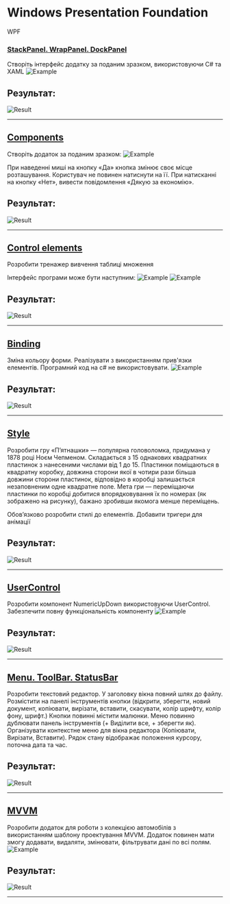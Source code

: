 # Windows Presentation Foundation

WPF

### [ StackPanel. WrapPanel. DockPanel](/HW01/)

Створіть інтерфейс додатку за поданим зразком, використовуючи C# та XAML 
![Example](/HW01/WPF_Example.png)

## Результат:
![Result](/HW01/WPF_Result.png)

-----

## [Components](/HW02/)

Створіть додаток за поданим зразком:
![Example](/HW02/WPF_Example.png)

При наведенні миші на кнопку «Да» кнопка змінює своє місце 
розташування. Користувач не повинен натиснути на її. При натисканні на 
кнопку «Нет», вивести повідомлення «Дякую за економію».

## Результат:
![Result](/HW02/WPF_Result.png)

-----

## [Control elements](/HW03/)

Розробити тренажер вивчення таблиці множення

Інтерфейс програми може бути наступним:
![Example](/HW03/WPF_Example1.png)
![Example](/HW03/WPF_Example2.png)

## Результат:
![Result](/HW03/WPF_Result.png)

-----

## [Binding](/HW04/)

Зміна кольору форми. Реалізувати з використанням прив'язки елементів.
Програмний код на c# не використовувати.
![Example](/HW04/WPF_Example.png)

## Результат:
![Result](/HW04/WPF_Result.png)

-----

## [Style](/HW05/)

Розробити гру «П’ятнашки» — популярна головоломка, придумана у 1878 році Ноєм Чепменом. Складається з 15 однакових квадратних пластинок з нанесеними числами від 1 до 15. Пластинки поміщаються в квадратну коробку, довжина сторони якої в чотири рази більша довжини сторони пластинок, відповідно в коробці залишається незаповненим одне квадратне поле. Мета гри — переміщаючи пластинки по коробці добитися впорядковування їх по номерах (як зображено на 
рисунку), бажано зробивши якомога менше переміщень.

Обов’язково розробити стилі до елементів. Добавити тригери для анімації

## Результат:
![Result](/HW05/WPF_Result.png)

-----

## [UserControl](/HW06/)

Розробити компонент NumericUpDown використовуючи UserControl.
Забезпечити повну функціональність компоненту
![Example](/HW06/WPF_Example.png)

## Результат:
![Result](/HW06/WPF_Result.png)

-----

## [Menu. ToolBar. StatusBar](/HW07/)

Розробити текстовий редактор.
У заголовку вікна повний шлях до файлу.
Розмістити на панелі інструментів кнопки (відкрити, зберегти, новий документ, копіювати, вирізати, вставити, скасувати, колір шрифту, колір фону, шрифт.) Кнопки повинні містити малюнки.
Меню повинно дублювати панель інструментів (+ Виділити все, + зберегти як).
Організувати контекстне меню для вікна редактора (Копіювати, Вирізати, Вставити).
Рядок стану відображає положення курсору, поточна дата та час.

## Результат:
![Result](/HW07/WPF_Result.png)

-----

## [MVVM](/HW08/)

Розробити додаток для роботи з колекцією автомобілів з використанням шаблону проектування MVVM. Додаток повинен мати змогу додавати, видаляти, змінювати, фільтрувати дані по всі полям.
![Example](/HW08/WPF_Example.png)

## Результат:
![Result](/HW08/WPF_Result.png)

-----